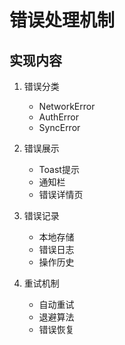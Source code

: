 # 错误处理机制

## 实现内容
1. 错误分类
   - NetworkError
   - AuthError 
   - SyncError

2. 错误展示
   - Toast提示
   - 通知栏
   - 错误详情页

3. 错误记录
   - 本地存储
   - 错误日志
   - 操作历史

4. 重试机制
   - 自动重试
   - 退避算法
   - 错误恢复 